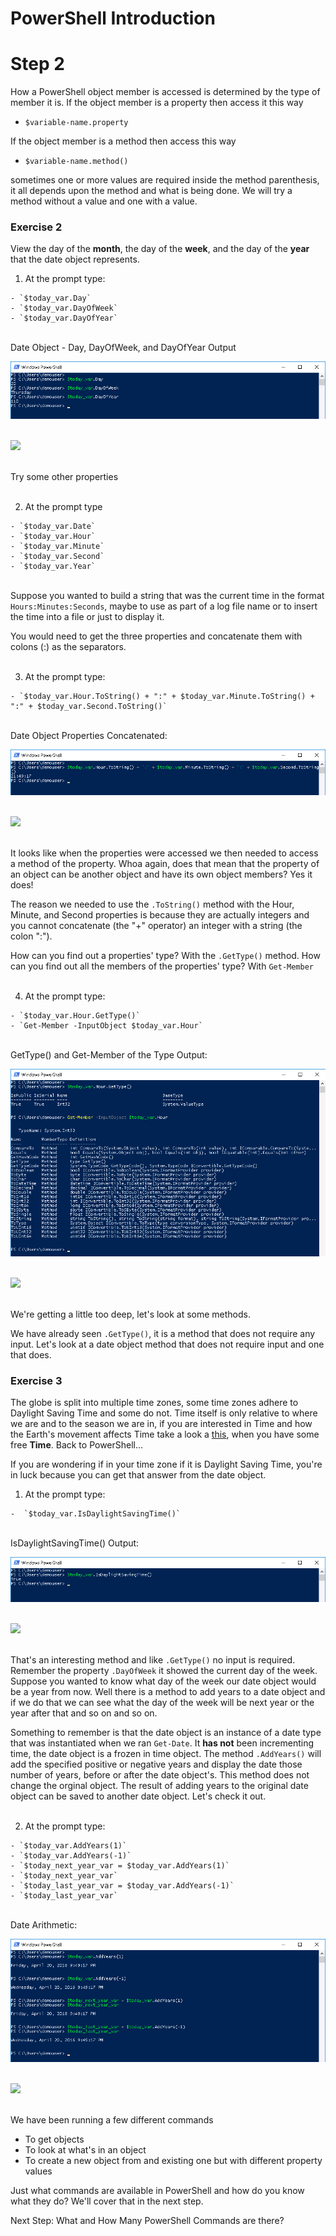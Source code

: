 # PowerShell Introduction

# Step 2

How a PowerShell object member is accessed is determined by the type of member it is.  If the object member is a property then access it this way

  - `$variable-name.property`

If the object member is a method then access this way

  - `$variable-name.method()`

  sometimes one or more values are required inside the method parenthesis, it all depends upon the method and what is being done.  We will try a method without a value and one with a value.

### Exercise 2

View the day of the **month**, the day of the **week**, and the day of the **year**  that the date object represents.

  1. At the prompt type:

    - `$today_var.Day`
    - `$today_var.DayOfWeek`
    - `$today_var.DayOfYear`

  </br>Date Object - Day, DayOfWeek, and DayOfYear Output

  ![](assets/images/image-06.jpg)<br/><br/>

  ![](/posts/files/dne-dcip-introduction-to-powershell-introduction-v01/assets/images/image-06.jpg)<br/><br/>

  Try some other properties<br/><br/>

  2. At the prompt type

    - `$today_var.Date`
    - `$today_var.Hour`
    - `$today_var.Minute`
    - `$today_var.Second`
    - `$today_var.Year`

  </br>Suppose you wanted to build a string that was the current time in the format `Hours:Minutes:Seconds`, maybe to use as part of a log file name or to insert the time into a file or just to display it.

  You would need to get the three properties and concatenate them with colons (:) as the separators.<br/><br/>

  3. At the prompt type:

    - `$today_var.Hour.ToString() + ":" + $today_var.Minute.ToString() + ":" + $today_var.Second.ToString()`

  </br>Date Object Properties Concatenated:

  ![](assets/images/image-07.jpg)<br/><br/>

  ![](/posts/files/dne-dcip-introduction-to-powershell-introduction-v01/assets/images/image-07.jpg)<br/><br/>

  It looks like when the properties were accessed we then needed to access a method of the property. Whoa again, does that mean that the property of an object can be another object and have its own object members? Yes it does!

  The reason we needed to use the `.ToString()` method with the Hour, Minute, and Second properties is because they are actually integers and you cannot concatenate (the "+" operator) an integer with a string (the colon ":").

  How can you find out a properties' type? With the `.GetType()` method. How can you find out all the members of the properties' type? With `Get-Member`<br/><br/>

  4. At the prompt type:

    - `$today_var.Hour.GetType()`
    - `Get-Member -InputObject $today_var.Hour`

  </br>GetType() and Get-Member of the Type Output:

  ![](assets/images/image-08.jpg)<br/><br/>

  ![](/posts/files/dne-dcip-introduction-to-powershell-introduction-v01/assets/images/image-08.jpg)<br/><br/>


  We're getting a little too deep, let's look at some methods.

  We have already seen `.GetType()`, it is a method that does not require any input. Let's look at a date object method that does not require input and one that does.

### Exercise 3

The globe is split into multiple time zones, some time zones adhere to Daylight Saving Time and some do not. Time itself is only relative to where we are and to the season we are in, if you are interested in Time and how the Earth's movement affects Time take a look a [this](https://www.youtube.com/watch?v=IJhgZBn-LHg), when you have some free **Time**. Back to PowerShell...

If you are wondering if in your time zone if it is Daylight Saving Time, you're in luck because you can get that answer from the date object.

  1. At the prompt type:

    -  `$today_var.IsDaylightSavingTime()`

  </br>IsDaylightSavingTime() Output:

  ![](assets/images/image-09.jpg)<br/><br/>

  ![](/posts/files/dne-dcip-introduction-to-powershell-introduction-v01/assets/images/image-09.jpg)<br/><br/>

  That's an interesting method and like `.GetType()` no input is required. Remember the property `.DayOfWeek` it showed the current day of the week. Suppose you wanted to know what day of the week our date object would be a year from now. Well there is a method to add years to a date object and if we do that we can see what the day of the week will be next year or the year after that and so on and so on.

  Something to remember is that the date object is an instance of a date type that was instantiated when we ran `Get-Date`. It **has not** been incrementing time, the date object is a frozen in time object. The method `.AddYears()` will add the specified positive or negative years and display the date those number of years, before or after the date object's. This method does not change the orginal object. The result of adding years to the original date object can be saved to another date object. Let's check it out.<br/><br/>

  2. At the prompt type:

    - `$today_var.AddYears(1)`
    - `$today_var.AddYears(-1)`
    - `$today_next_year_var = $today_var.AddYears(1)`
    - `$today_next_year_var`
    - `$today_last_year_var = $today_var.AddYears(-1)`
    - `$today_last_year_var`

  </br>Date Arithmetic:

  ![](assets/images/image-10.jpg)<br/><br/>

  ![](/posts/files/dne-dcip-introduction-to-powershell-introduction-v01/assets/images/image-10.jpg)<br/><br/>

We have been running a few different commands
  - To get objects
  - To look at what's in an object
  - To create a new object from and existing one but with different property values

Just what commands are available in PowerShell and how do you know what they do? We'll cover that in the next step.

Next Step: What and How Many PowerShell Commands are there?
